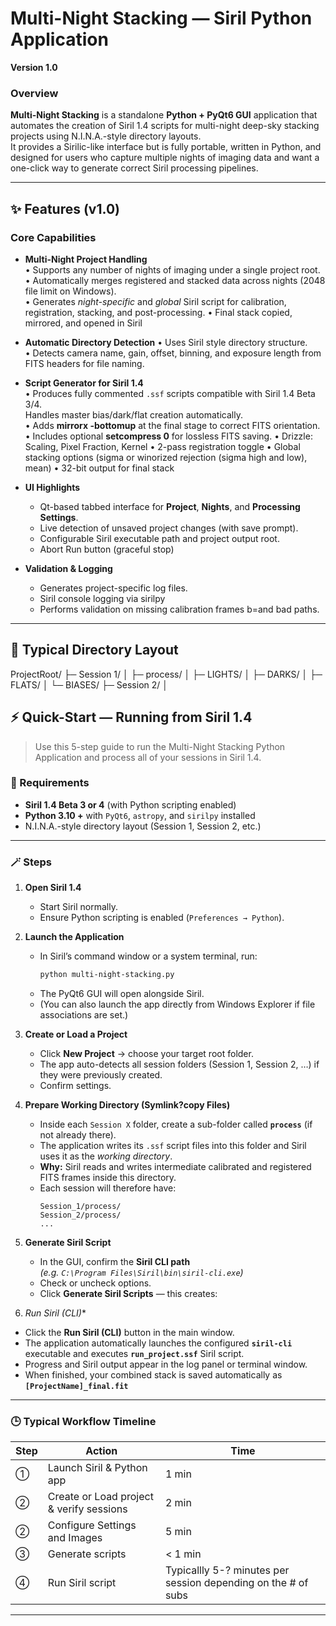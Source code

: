 # Multi-Night Stacking — Siril Python Application  
**Version 1.0**

### Overview
**Multi-Night Stacking** is a standalone **Python + PyQt6 GUI** application that automates the creation of Siril 1.4 scripts for multi-night deep-sky stacking projects using N.I.N.A.-style directory layouts.  
It provides a Sirilic-like interface but is fully portable, written in Python, and designed for users who capture multiple nights of imaging data and want a one-click way to generate correct Siril processing pipelines.

---

## ✨ Features (v1.0)

### Core Capabilities
- **Multi-Night Project Handling**  
  • Supports any number of nights of imaging under a single project root.  
  • Automatically merges registered and stacked data across nights (2048 file limit on Windows).  
  • Generates *night-specific* and *global* Siril script for calibration, registration, stacking, and post-processing.
  • Final stack copied, mirrored, and opened in Siril

- **Automatic Directory Detection**
  • Uses Siril style directory structure.  
  • Detects camera name, gain, offset, binning, and exposure length from FITS headers for file naming.  

- **Script Generator for Siril 1.4**  
  • Produces fully commented `.ssf` scripts compatible with Siril 1.4 Beta 3/4.  
  Handles master bias/dark/flat creation automatically.  
  • Adds **mirrorx -bottomup** at the final stage to correct FITS orientation.  
  • Includes optional **setcompress 0** for lossless FITS saving.
  • Drizzle: Scaling, Pixel Fraction, Kernel
  • 2-pass registration toggle
  • Global stacking options (sigma or winorized rejection (sigma high and low), mean)
  • 32-bit output for final stack

- **UI Highlights**
  - Qt-based tabbed interface for **Project**, **Nights**, and **Processing Settings**.  
  - Live detection of unsaved project changes (with save prompt).  
  - Configurable Siril executable path and project output root.
  - Abort Run button (graceful stop)

- **Validation & Logging**
  - Generates project-specific log files.
  - Siril console logging via sirilpy
  - Performs validation on missing calibration frames b=and bad paths.

---

## 🧭 Typical Directory Layout

ProjectRoot/
├─ Session 1/
│ ├─ process/
│ ├─ LIGHTS/
│ ├─ DARKS/
│ ├─ FLATS/
│ └─ BIASES/
├─ Session 2/
│ 

## ⚡ Quick-Start — Running from Siril 1.4

> Use this 5-step guide to run the Multi-Night Stacking Python Application and process all of your sessions in Siril 1.4.

### 🧰 Requirements
- **Siril 1.4 Beta 3 or 4** (with Python scripting enabled)  
- **Python 3.10 +** with `PyQt6`, `astropy`, and `sirilpy` installed  
- N.I.N.A.-style directory layout (Session 1, Session 2, etc.)  

---

### 🪄 Steps

1. **Open Siril 1.4**  
   - Start Siril normally.  
   - Ensure Python scripting is enabled (`Preferences → Python`).  

2. **Launch the Application**
   - In Siril’s command window or a system terminal, run:
     ```bash
     python multi-night-stacking.py
     ```
   - The PyQt6 GUI will open alongside Siril.  
   - (You can also launch the app directly from Windows Explorer if file associations are set.)

3. **Create or Load a Project**
   - Click **New Project** → choose your target root folder.  
   - The app auto-detects all session folders (Session 1, Session 2, …) if they were previously created.  
   - Confirm settings. 

4. **Prepare Working Directory (Symlink?copy Files)**
   - Inside each `Session X` folder, create a sub-folder called **`process`** (if not already there).  
   - The application writes its `.ssf` script files into this folder and Siril uses it as the *working directory*.  
   - **Why:** Siril reads and writes intermediate calibrated and registered FITS frames inside this directory.  
   - Each session will therefore have:
     ```
     Session_1/process/
     Session_2/process/
     ...
     ```
5. **Generate Siril Script**
   - In the GUI, confirm the **Siril CLI path**  
     *(e.g. `C:\Program Files\Siril\bin\siril-cli.exe`)*  
   - Check or uncheck options.
   - Click **Generate Siril Scripts** — this creates:

6. *Run Siril (CLI)**

- Click the **Run Siril (CLI)** button in the main window.  
- The application automatically launches the configured **`siril-cli`** executable and executes **`run_project.ssf`** Siril script.
- Progress and Siril output appear in the log panel or terminal window.  
- When finished, your combined stack is saved automatically as **`[ProjectName]_final.fit`**

---

### 🕒 Typical Workflow Timeline
| Step | Action | Time |
|------|---------|------|
| ① | Launch Siril & Python app | 1 min |
| ② | Create or Load project & verify sessions | 2 min |
| ② | Configure Settings and Images | 5 min |
| ③ | Generate scripts | < 1 min |
| ④ | Run Siril script | Typicallly 5-? minutes per session depending on the # of subs |

---


